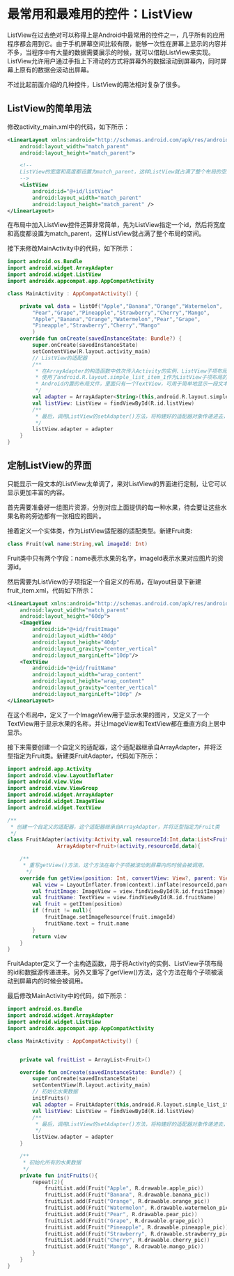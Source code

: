 # 最常用和最难用的控件：ListView

ListView在过去绝对可以称得上是Android中最常用的控件之一，几乎所有的应用程序都会用到它。由于手机屏幕空间比较有限，能够一次性在屏幕上显示的内容并不多，当程序中有大量的数据需要展示的时候，就可以借助ListView来实现。ListView允许用户通过手指上下滑动的方式将屏幕外的数据滚动到屏幕内，同时屏幕上原有的数据会滚动出屏幕。



不过比起前面介绍的几种控件，ListView的用法相对复杂了很多。



## ListView的简单用法

修改activity_main.xml中的代码，如下所示：

```xml
<LinearLayout xmlns:android="http://schemas.android.com/apk/res/android"
    android:layout_width="match_parent"
    android:layout_height="match_parent">

    <!--
    ListView的宽度和高度都设置为match_parent，这样ListView就占满了整个布局的空间
    -->
    <ListView
        android:id="@+id/listView"
        android:layout_width="match_parent"
        android:layout_height="match_parent" />
</LinearLayout>
```

在布局中加入ListView控件还算非常简单，先为ListView指定一个id，然后将宽度和高度都设置为match_parent，这样ListView就占满了整个布局的空间。



接下来修改MainActivity中的代码，如下所示：

```kotlin
import android.os.Bundle
import android.widget.ArrayAdapter
import android.widget.ListView
import androidx.appcompat.app.AppCompatActivity

class MainActivity : AppCompatActivity() {

    private val data = listOf("Apple","Banana","Orange","Watermelon",
        "Pear","Grape","Pineapple","Strawberry","Cherry","Mango",
        "Apple","Banana","Orange","Watermelon","Pear","Grape",
        "Pineapple","Strawberry","Cherry","Mango"
        )
    override fun onCreate(savedInstanceState: Bundle?) {
        super.onCreate(savedInstanceState)
        setContentView(R.layout.activity_main)
        // ListView的适配器
        /**
         * 在ArrayAdapter的构造函数中依次传入Activity的实例、ListView子项布局的id，以及数据源
         * 使用了android.R.layout.simple_list_item_1作为ListView子项布局的id，这是一个
         * Android内置的布局文件，里面只有一个TextView，可用于简单地显示一段文本。
         */
        val adapter = ArrayAdapter<String>(this,android.R.layout.simple_list_item_1,data)
        val listView: ListView = findViewById(R.id.listView)
        /**
         * 最后，调用ListView的setAdapter()方法，将构建好的适配器对象传递进去，这样ListView和数据之间的关联就建立完成了。
         */
        listView.adapter = adapter
    }
}
```



## 定制ListView的界面

只能显示一段文本的ListView太单调了，来对ListView的界面进行定制，让它可以显示更加丰富的内容。



首先需要准备好一组图片资源，分别对应上面提供的每一种水果，待会要让这些水果名称的旁边都有一张相应的图片。



接着定义一个实体类，作为ListView适配器的适配类型。新建Fruit类:

```kotlin
class Fruit(val name:String,val imageId: Int)
```

Fruit类中只有两个字段：name表示水果的名字，imageId表示水果对应图片的资源id。



然后需要为ListView的子项指定一个自定义的布局，在layout目录下新建fruit_item.xml，代码如下所示：

```xml
<LinearLayout xmlns:android="http://schemas.android.com/apk/res/android"
    android:layout_width="match_parent"
    android:layout_height="60dp">
    <ImageView
        android:id="@+id/fruitImage"
        android:layout_width="40dp"
        android:layout_height="40dp"
        android:layout_gravity="center_vertical"
        android:layout_marginLeft="10dp"/>
    <TextView
        android:id="@+id/fruitName"
        android:layout_width="wrap_content"
        android:layout_height="wrap_content"
        android:layout_gravity="center_vertical"
        android:layout_marginLeft="10dp" />
</LinearLayout>
```

在这个布局中，定义了一个ImageView用于显示水果的图片，又定义了一个TextView用于显示水果的名称，并让ImageView和TextView都在垂直方向上居中显示。



接下来需要创建一个自定义的适配器，这个适配器继承自ArrayAdapter，并将泛型指定为Fruit类。新建类FruitAdapter，代码如下所示：

```kotlin
import android.app.Activity
import android.view.LayoutInflater
import android.view.View
import android.view.ViewGroup
import android.widget.ArrayAdapter
import android.widget.ImageView
import android.widget.TextView

/**
 * 创建一个自定义的适配器，这个适配器继承自ArrayAdapter，并将泛型指定为Fruit类
 */
class FruitAdapter(activity:Activity,val resourceId:Int,data:List<Fruit>):
                ArrayAdapter<Fruit>(activity,resourceId,data){

    /**
     * 重写getView()方法，这个方法在每个子项被滚动到屏幕内的时候会被调用。
      */
    override fun getView(position: Int, convertView: View?, parent: ViewGroup): View {
        val view = LayoutInflater.from(context).inflate(resourceId,parent,false)
        val fruitImage: ImageView = view.findViewById(R.id.fruitImage)
        val fruitName: TextView = view.findViewById(R.id.fruitName)
        val fruit = getItem(position)
        if (fruit != null){
            fruitImage.setImageResource(fruit.imageId)
            fruitName.text = fruit.name
        }
        return view
    }
}
```

FruitAdapter定义了一个主构造函数，用于将Activity的实例、ListView子项布局的id和数据源传递进来。另外又重写了getView()方法，这个方法在每个子项被滚动到屏幕内的时候会被调用。



最后修改MainActivity中的代码，如下所示：

```kotlin
import android.os.Bundle
import android.widget.ArrayAdapter
import android.widget.ListView
import androidx.appcompat.app.AppCompatActivity

class MainActivity : AppCompatActivity() {


    private val fruitList = ArrayList<Fruit>()

    override fun onCreate(savedInstanceState: Bundle?) {
        super.onCreate(savedInstanceState)
        setContentView(R.layout.activity_main)
        // 初始化水果数据
        initFruits()
        val adapter = FruitAdapter(this,android.R.layout.simple_list_item_1,fruitList)
        val listView: ListView = findViewById(R.id.listView)
        /**
         * 最后，调用ListView的setAdapter()方法，将构建好的适配器对象传递进去，这样ListView和数据之间的关联就建立完成了。
         */
        listView.adapter = adapter
    }

    /**
     * 初始化所有的水果数据
     */
    private fun initFruits(){
        repeat(2){
            fruitList.add(Fruit("Apple", R.drawable.apple_pic))
            fruitList.add(Fruit("Banana", R.drawable.banana_pic))
            fruitList.add(Fruit("Orange", R.drawable.orange_pic))
            fruitList.add(Fruit("Watermelon", R.drawable.watermelon_pic))
            fruitList.add(Fruit("Pear", R.drawable.pear_pic))
            fruitList.add(Fruit("Grape", R.drawable.grape_pic))
            fruitList.add(Fruit("Pineapple", R.drawable.pineapple_pic))
            fruitList.add(Fruit("Strawberry", R.drawable.strawberry_pic))
            fruitList.add(Fruit("Cherry", R.drawable.cherry_pic))
            fruitList.add(Fruit("Mango", R.drawable.mango_pic))
        }
    }
}
```

